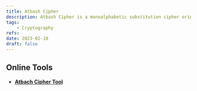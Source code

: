 ```yaml
---
title: Atbash Cipher
description: Atbash Cipher is a monoalphabetic substitution cipher originally used to encrypt the Hebrew alphabet.
tags:
    - Cryptography
refs:
date: 2023-02-10
draft: false
---
```


## Online Tools

- **[Atbach Cipher Tool](https://www.boxentriq.com/code-breaking/atbash-cipher)**

